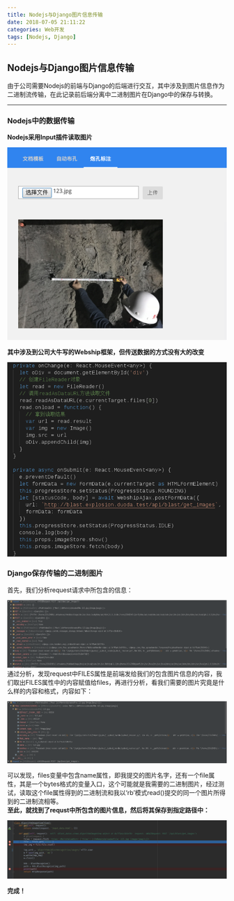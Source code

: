 ```yaml
---
title: Nodejs与Django图片信息传输
date: 2018-07-05 21:11:22
categories: Web开发
tags: [Nodejs, Django]
---
```


## Nodejs与Django图片信息传输

由于公司需要Nodejs的前端与Django的后端进行交互，其中涉及到图片信息作为二进制流传输，在此记录前后端分离中二进制图片在Django中的保存与转换。

---

### Nodejs中的数据传输

**Nodejs采用Input插件读取图片**  

![提交图片](Nodejs与Django图片信息传输/提交图片.png)

**其中涉及到公司大牛写的Webship框架，但传送数据的方式没有大的改变**  

![前端传输数据格式](Nodejs与Django图片信息传输/前端传输数据格式.png)

### **Django保存传输的二进制图片**

首先，我们分析request请求中所包含的信息：  

![查看request内容](Nodejs与Django图片信息传输/查看request内容.png)  
通过分析，发现request中FILES属性是前端发给我们的包含图片信息的内容，我们取出FILES属性中的内容赋值给files，再进行分析，看我们需要的图片究竟是什么样的内容和格式，内容如下：  

![将request的file属性](Nodejs与Django图片信息传输/将request的file属性.png)  

可以发现，files变量中包含name属性，即我提交的图片名字，还有一个file属性，其是一个bytes格式的变量入口，这个可能就是我需要的二进制图片，经过测试，读取这个file属性得到的二进制流和我以‘rb’模式read()提交的同一个图片所得到的二进制流相等。  
**至此，就找到了requst中所包含的图片信息，然后将其保存到指定路径中：**  

![读取内存中的二进制流文件](Nodejs与Django图片信息传输/读取内存中的二进制流文件.png)  

**完成！**